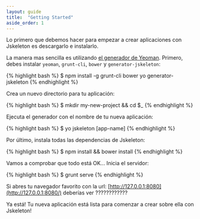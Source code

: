```yaml
---
layout: guide
title:  "Getting Started"
aside_order: 1
---
```


Lo primero que debemos hacer para empezar a crear aplicaciones con Jskeleton es descargarlo e instalarlo.

La manera mas sencilla es utilizando [el generador de Yeoman](https://github.com/bq/generator-jskeleton). Primero, debes instalar `yeoman`, `grunt-cli`, `bower` y `generator-jskeleton`:

{% highlight bash %}
$ npm install -g grunt-cli bower yo generator-jskeleton
{% endhighlight %}

Crea un nuevo directorio para tu aplicación:

{% highlight bash %}
$ mkdir my-new-project && cd $_
{% endhighlight %}

Ejecuta el generador con el nombre de tu nueva aplicación:

{% highlight bash %}
$ yo jskeleton [app-name]
{% endhighlight %}

Por último, instala todas las dependencias de Jskeleton:

{% highlight bash %}
$ npm install && bower install
{% endhighlight %}

Vamos a comprobar que todo está OK... Inicia el servidor:

{% highlight bash %}
$ grunt serve
{% endhighlight %}

Si abres tu navegador favorito con la url: [http://127.0.0.1:8080](http://127.0.0.1:8080/) deberías ver ????????????

Ya está! Tu nueva aplicación está lista para comenzar a crear sobre ella con Jskeleton!



<!---
First thing you should do to start creating apps with Jskeleton is download and install.

Easiest way to do that is throught [our Yeoman generator](https://github.com/bq/generator-jskeleton). First, you must install `yeoman`, `grunt-cli`, `bower` and `generator-jskeleton`:

{% highlight bash %}
$ npm install -g grunt-cli bower yo generator-jskeleton
{% endhighlight %}

Create a new folder to your app:

{% highlight bash %}
$ mkdir my-new-project && cd $_
{% endhighlight %}

Run the generator with your new app name:

{% highlight bash %}
$ yo jskeleton [app-name]
{% endhighlight %}

Now, install all Jskeleton dependecies:

{% highlight bash %}
$ npm install && bower install
{% endhighlight %}

Let's start our server to see if all it's ok:

{% highlight bash %}
$ grunt serve
{% endhighlight %}

You should see ????????????????

That's it!, you have your new app up and running and you are ready to build awesome things with Jskeleton!

--->
